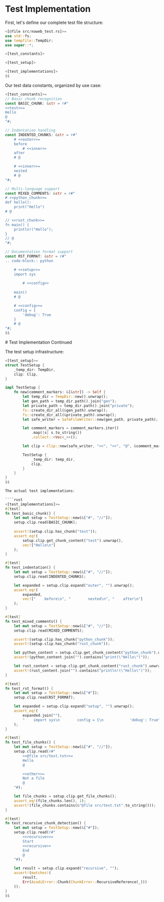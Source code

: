 # Test Implementation

First, let's define our complete test file structure:

````rust
<[@file src/noweb_test.rs]>=
use std::fs;
use tempfile::TempDir;
use super::*;

<[test_constants]>

<[test_setup]>

<[test_implementations]>
$$
````

Our test data constants, organized by use case:

````rust
<[test_constants]>=
// Basic chunk recognition
const BASIC_CHUNK: &str = r#"
<<test>>=
Hello
@
"#;

// Indentation handling
const INDENTED_CHUNKS: &str = r#"
    # <<outer>>=
    before
        # <<inner>>
    after
    # @

    # <<inner>>=
    nested
    # @
"#;

// Multi-language support
const MIXED_COMMENTS: &str = r#"
# <<python_chunk>>=
def hello():
    print("Hello")
# @

// <<rust_chunk>>=
fn main() {
    println!("Hello");
}
// @
"#;

// Documentation format support
const RST_FORMAT: &str = r#"
.. code-block:: python

    # <<setup>>=
    import sys
    
        # <<config>>
    
    main()
    # @

    # <<config>>=
    config = {
        'debug': True
    }
    # @
"#;
$$
````

<antArtifact identifier="09-tests" type="text/markdown" title="09-tests.md">
# Test Implementation Continued

The test setup infrastructure:

````rust
<[test_setup]>=
struct TestSetup {
    _temp_dir: TempDir,
    clip: Clip,
}

impl TestSetup {
    fn new(comment_markers: &[&str]) -> Self {
        let temp_dir = TempDir::new().unwrap();
        let gen_path = temp_dir.path().join("gen");
        let private_path = temp_dir.path().join("private");
        fs::create_dir_all(&gen_path).unwrap();
        fs::create_dir_all(&private_path).unwrap();
        let safe_writer = SafeFileWriter::new(gen_path, private_path);

        let comment_markers = comment_markers.iter()
            .map(|s| s.to_string())
            .collect::<Vec<_>>();

        let clip = Clip::new(safe_writer, "<<", ">>", "@", &comment_markers);

        TestSetup {
            _temp_dir: temp_dir,
            clip,
        }
    }
}
$$

The actual test implementations:

````rust
<[test_implementations]>=
#[test]
fn test_basic_chunk() {
    let mut setup = TestSetup::new(&["#", "//"]);
    setup.clip.read(BASIC_CHUNK);
    
    assert!(setup.clip.has_chunk("test"));
    assert_eq!(
        setup.clip.get_chunk_content("test").unwrap(),
        vec!["Hello\n"]
    );
}

#[test]
fn test_indentation() {
    let mut setup = TestSetup::new(&["#", "//"]);
    setup.clip.read(INDENTED_CHUNKS);

    let expanded = setup.clip.expand("outer", "").unwrap();
    assert_eq!(
        expanded,
        vec!["    before\n", "        nested\n", "    after\n"]
    );
}

#[test]
fn test_mixed_comments() {
    let mut setup = TestSetup::new(&["#", "//"]);
    setup.clip.read(MIXED_COMMENTS);

    assert!(setup.clip.has_chunk("python_chunk"));
    assert!(setup.clip.has_chunk("rust_chunk"));

    let python_content = setup.clip.get_chunk_content("python_chunk").unwrap();
    assert!(python_content.join("").contains("print(\"Hello\")"));

    let rust_content = setup.clip.get_chunk_content("rust_chunk").unwrap();
    assert!(rust_content.join("").contains("println!(\"Hello\")"));
}

#[test]
fn test_rst_format() {
    let mut setup = TestSetup::new(&["#"]);
    setup.clip.read(RST_FORMAT);

    let expanded = setup.clip.expand("setup", "").unwrap();
    assert_eq!(
        expanded.join(""),
        "    import sys\n        config = {\n            'debug': True\n        }\n    main()\n"
    );
}

#[test]
fn test_file_chunks() {
    let mut setup = TestSetup::new(&["#", "//"]);
    setup.clip.read(r#"
        <<@file src/test.txt>>=
        Hello
        @

        <<other>>=
        Not a file
        @
    "#);

    let file_chunks = setup.clip.get_file_chunks();
    assert_eq!(file_chunks.len(), 1);
    assert!(file_chunks.contains(&"@file src/test.txt".to_string()));
}

#[test]
fn test_recursive_chunk_detection() {
    let mut setup = TestSetup::new(&["#"]);
    setup.clip.read(r#"
        <<recursive>>=
        Start
        <<recursive>>
        End
        @
    "#);

    let result = setup.clip.expand("recursive", "");
    assert!(matches!(
        result,
        Err(AzadiError::Chunk(ChunkError::RecursiveReference(_)))
    ));
}
$$
````
